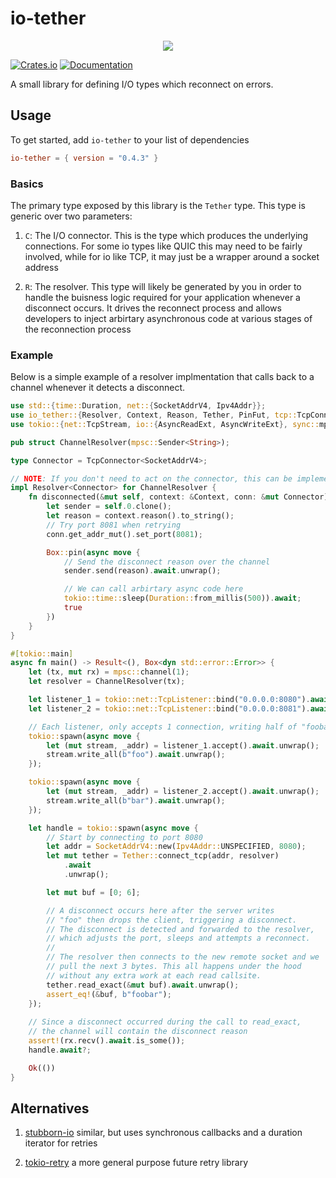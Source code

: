 # io-tether

<p align="center">
  <img src="https://cdn.akamai.steamstatic.com/apps/dota2/images/dota_react/abilities/wisp_tether.png" />
</p>

[![Crates.io](https://img.shields.io/crates/v/io-tether.svg)](https://crates.io/crates/io-tether)
[![Documentation](https://docs.rs/io-tether/badge.svg)](https://docs.rs/io-tether/)

A small library for defining I/O types which reconnect on errors. 

## Usage

To get started, add `io-tether` to your list of dependencies

```toml
io-tether = { version = "0.4.3" }
```

### Basics

The primary type exposed by this library is the `Tether` type. This
type is generic over two parameters:

1. `C`: The I/O connector. This is the type which produces the
   underlying connections. For some io types like QUIC this may 
   need to be fairly involved, while for io like TCP, it may just
   be a wrapper around a socket address

1. `R`: The resolver. This type will likely be generated by you in
   order to handle the buisness logic required for your application
   whenever a disconnect occurs. It drives the reconnect process and
   allows developers to inject arbirtary asynchronous code at various
   stages of the reconnection process

### Example

Below is a simple example of a resolver implmentation that calls back
to a channel whenever it detects a disconnect.

```rust
use std::{time::Duration, net::{SocketAddrV4, Ipv4Addr}};
use io_tether::{Resolver, Context, Reason, Tether, PinFut, tcp::TcpConnector};
use tokio::{net::TcpStream, io::{AsyncReadExt, AsyncWriteExt}, sync::mpsc};

pub struct ChannelResolver(mpsc::Sender<String>);

type Connector = TcpConnector<SocketAddrV4>;

// NOTE: If you don't need to act on the connector, this can be implemented for generic `C`
impl Resolver<Connector> for ChannelResolver {
    fn disconnected(&mut self, context: &Context, conn: &mut Connector) -> PinFut<bool> {
        let sender = self.0.clone();
        let reason = context.reason().to_string();
        // Try port 8081 when retrying
        conn.get_addr_mut().set_port(8081);

        Box::pin(async move {
            // Send the disconnect reason over the channel
            sender.send(reason).await.unwrap();

            // We can call arbirtary async code here
            tokio::time::sleep(Duration::from_millis(500)).await;
            true
        })
    }
}

#[tokio::main]
async fn main() -> Result<(), Box<dyn std::error::Error>> {
    let (tx, mut rx) = mpsc::channel(1);
    let resolver = ChannelResolver(tx);

    let listener_1 = tokio::net::TcpListener::bind("0.0.0.0:8080").await?;
    let listener_2 = tokio::net::TcpListener::bind("0.0.0.0:8081").await?;

    // Each listener, only accepts 1 connection, writing half of "foobar"
    tokio::spawn(async move {
        let (mut stream, _addr) = listener_1.accept().await.unwrap();
        stream.write_all(b"foo").await.unwrap();
    });

    tokio::spawn(async move {
        let (mut stream, _addr) = listener_2.accept().await.unwrap();
        stream.write_all(b"bar").await.unwrap();
    });

    let handle = tokio::spawn(async move {
        // Start by connecting to port 8080
        let addr = SocketAddrV4::new(Ipv4Addr::UNSPECIFIED, 8080);
        let mut tether = Tether::connect_tcp(addr, resolver)
            .await
            .unwrap();

        let mut buf = [0; 6];

        // A disconnect occurs here after the server writes
        // "foo" then drops the client, triggering a disconnect. 
        // The disconnect is detected and forwarded to the resolver, 
        // which adjusts the port, sleeps and attempts a reconnect. 
        // 
        // The resolver then connects to the new remote socket and we 
        // pull the next 3 bytes. This all happens under the hood 
        // without any extra work at each read callsite.
        tether.read_exact(&mut buf).await.unwrap();
        assert_eq!(&buf, b"foobar");
    });
    
    // Since a disconnect occurred during the call to read_exact,
    // the channel will contain the disconnect reason
    assert!(rx.recv().await.is_some());
    handle.await?;

    Ok(())
}
```

## Alternatives

1. [stubborn-io](https://crates.io/crates/stubborn-io) similar, but
   uses synchronous callbacks and a duration iterator for retries

2. [tokio-retry](https://crates.io/crates/tokio-retry) a more general
   purpose future retry library
